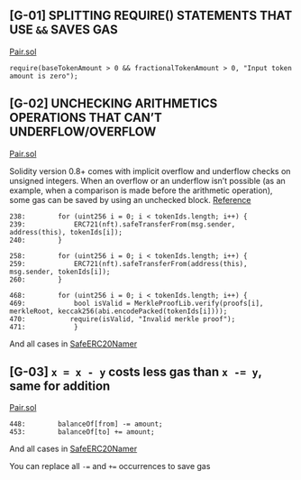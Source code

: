 ## [G-01] SPLITTING REQUIRE() STATEMENTS THAT USE `&&` SAVES GAS

[Pair.sol](https://github.com/code-423n4/2022-12-caviar/blob/main/src/Pair.sol#L71)

```
require(baseTokenAmount > 0 && fractionalTokenAmount > 0, "Input token amount is zero");
```

## [G-02] UNCHECKING ARITHMETICS OPERATIONS THAT CAN’T UNDERFLOW/OVERFLOW

[Pair.sol](https://github.com/code-423n4/2022-12-caviar/blob/main/src/Pair.sol#L238-L240)

Solidity version 0.8+ comes with implicit overflow and underflow checks on unsigned integers. When an overflow or an underflow isn’t possible (as an example, when a comparison is made before the arithmetic operation), some gas can be saved by using an unchecked block.
[Reference](https://docs.soliditylang.org/en/v0.8.10/control-structures.html#checked-or-unchecked-arithmetic)

```
238:        for (uint256 i = 0; i < tokenIds.length; i++) {
239:            ERC721(nft).safeTransferFrom(msg.sender, address(this), tokenIds[i]);
240:        }

258:        for (uint256 i = 0; i < tokenIds.length; i++) {
259:            ERC721(nft).safeTransferFrom(address(this), msg.sender, tokenIds[i]);
260:        }

468:        for (uint256 i = 0; i < tokenIds.length; i++) {
469:            bool isValid = MerkleProofLib.verify(proofs[i], merkleRoot, keccak256(abi.encodePacked(tokenIds[i])));
470:           require(isValid, "Invalid merkle proof");
471:            }
```

And all cases in [SafeERC20Namer](https://github.com/code-423n4/2022-12-caviar/blob/main/src/lib/SafeERC20Namer.sol)

## [G-03] `x = x - y` costs less gas than `x -= y`, same for addition

[Pair.sol](https://github.com/code-423n4/2022-12-caviar/blob/main/src/Pair.sol#L447)

```
448:        balanceOf[from] -= amount;
453:        balanceOf[to] += amount;
```

And all cases in [SafeERC20Namer](https://github.com/code-423n4/2022-12-caviar/blob/main/src/lib/SafeERC20Namer.sol)

You can replace all `-=` and `+=` occurrences to save gas
